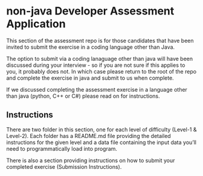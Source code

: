# non-java Developer Assessment Application

This section of the assessment repo is for those candidates that have been invited to submit the exercise in a coding language other than Java.

The option to submit via a coding lanaguage other than java will have been discussed during your interview - so if you are not sure if this applies to you, it probably does not. In which case please return to the root of the repo and complete the exercise in java and submit to us when complete.

If we discussed completing the assessment exercise in a language other than java (python, C++ or C#) please read on for instructions.

## Instructions
There are two folder in this section, one for each level of difficulty (Level-1 & Level-2). Each folder has a README.md file providing the detailed instructions for the given level and a data file containing the input data you’ll need to programmatically load into program.

There is also a section providing instructions on how to submit your completed exercise (Submission Instructions).
